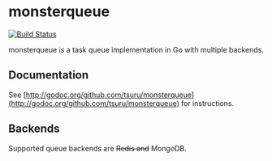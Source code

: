 # monsterqueue

[![Build Status](https://travis-ci.org/tsuru/monsterqueue.svg)](https://travis-ci.org/tsuru/monsterqueue)

monsterqueue is a task queue implementation in Go with multiple backends.

## Documentation

See [http://godoc.org/github.com/tsuru/monsterqueue](http://godoc.org/github.com/tsuru/monsterqueue)
for instructions.

## Backends

Supported queue backends are ~~Redis and~~ MongoDB.
